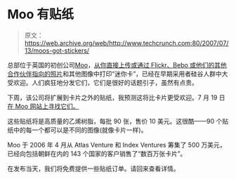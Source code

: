 # Moo 有贴纸

> 原文：<https://web.archive.org/web/http://www.techcrunch.com:80/2007/07/13/moos-got-stickers/>

总部位于英国的初创公司[](https://web.archive.org/web/20210615005339/http://www.crunchbase.com/company/moo)[Moo](https://web.archive.org/web/20210615005339/http://www.crunchbase.com/company/moo)，[从你直接上传或通过 Flickr、Bebo 或他们的其他合作伙伴指向的照片](https://web.archive.org/web/20210615005339/http://www.beta.techcrunch.com/2006/09/19/moo-flickrize-your-business-cards/)和其他图像中打印“迷你卡”，已经在早期采用者硅谷人群中大受欢迎。人们疯狂地分发它们，它们是很好的话题引子，虽然有点贵。

下周，该公司将扩展到卡片之外的贴纸，我预测这将比卡片更受欢迎。7 月 19 日[在 Moo 网站上寻找它们。](https://web.archive.org/web/20210615005339/http://www.moo.com/blog/2007/06/22/moos-hot-sticky-summer-party/)

这些贴纸将是高质量的乙烯树脂，每批 90 张，售价 10 美元。这很酷——90 个贴纸中的每一个都可以是不同的图像(就像卡片一样)。

Moo 于 2006 年 4 月从 Atlas Venture 和 Index Ventures 筹集了 500 万美元，已经向包括朝鲜在内的 143 个国家的客户销售了“数百万张卡片”。

在发布当天，我们将免费提供一些贴纸订单。请回来查看详情。